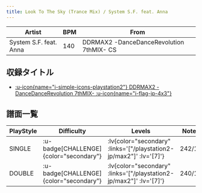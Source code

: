 ```yaml
---
title: Look To The Sky (Trance Mix) / System S.F. feat. Anna
---
```


|Artist|BPM|From|
|------|---|----|
|System S.F. feat. Anna|140|DDRMAX2 -DanceDanceRevolution 7thMIX- CS|

## 収録タイトル

- [ :u-icon{name="i-simple-icons-playstation2"} DDRMAX2 -DanceDanceRevolution 7thMIX- :u-icon{name="i-flag-jp-4x3"} ](/playstation2-jp/max2)

## 譜面一覧

|PlayStyle|Difficulty|Levels|Notes|Movie|
|---------|----------|------|-----|-----|
|SINGLE| :u-badge[CHALLENGE]{color="secondary"} | :lv{color="secondary" :links='["/playstation2-jp/max2"]' :lv='[7]'} |242/12||
|DOUBLE| :u-badge[CHALLENGE]{color="secondary"} | :lv{color="secondary" :links='["/playstation2-jp/max2"]' :lv='[7]'} |240/12||
